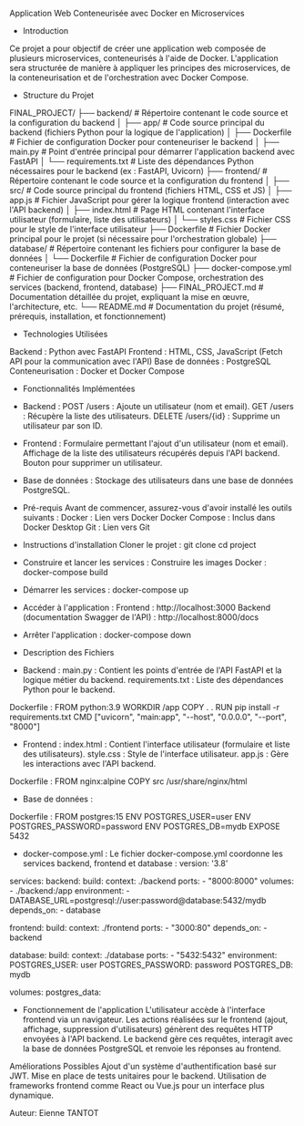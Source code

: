 Application Web Conteneurisée avec Docker en Microservices

- Introduction

Ce projet a pour objectif de créer une application web composée de plusieurs microservices, conteneurisés à l'aide de Docker. L'application sera structurée de manière à appliquer les principes des microservices, de la conteneurisation et de l'orchestration avec Docker Compose.

 - Structure du Projet

FINAL_PROJECT/
├── backend/                # Répertoire contenant le code source et la configuration du backend
│   ├── app/                # Code source principal du backend (fichiers Python pour la logique de l'application)
│   ├── Dockerfile          # Fichier de configuration Docker pour conteneuriser le backend
│   ├── main.py             # Point d'entrée principal pour démarrer l'application backend avec FastAPI
│   └── requirements.txt    # Liste des dépendances Python nécessaires pour le backend (ex : FastAPI, Uvicorn)
├── frontend/               # Répertoire contenant le code source et la configuration du frontend
│   ├── src/                # Code source principal du frontend (fichiers HTML, CSS et JS)
│   ├── app.js              # Fichier JavaScript pour gérer la logique frontend (interaction avec l'API backend)
│   ├── index.html          # Page HTML contenant l'interface utilisateur (formulaire, liste des utilisateurs)
│   └── styles.css          # Fichier CSS pour le style de l'interface utilisateur
├── Dockerfile              # Fichier Docker principal pour le projet (si nécessaire pour l'orchestration globale)
├── database/               # Répertoire contenant les fichiers pour configurer la base de données
│   └── Dockerfile          # Fichier de configuration Docker pour conteneuriser la base de données (PostgreSQL)
├── docker-compose.yml      # Fichier de configuration pour Docker Compose, orchestration des services (backend, frontend, database)
├── FINAL_PROJECT.md        # Documentation détaillée du projet, expliquant la mise en œuvre, l'architecture, etc.
└── README.md               # Documentation du projet (résumé, prérequis, installation, et fonctionnement)


- Technologies Utilisées

Backend : Python avec FastAPI
Frontend : HTML, CSS, JavaScript (Fetch API pour la communication avec l'API)
Base de données : PostgreSQL
Conteneurisation : Docker et Docker Compose

- Fonctionnalités Implémentées

* Backend :
POST /users : Ajoute un utilisateur (nom et email).
GET /users : Récupère la liste des utilisateurs.
DELETE /users/{id} : Supprime un utilisateur par son ID.

* Frontend :
Formulaire permettant l'ajout d'un utilisateur (nom et email).
Affichage de la liste des utilisateurs récupérés depuis l'API backend.
Bouton pour supprimer un utilisateur.

* Base de données :
Stockage des utilisateurs dans une base de données PostgreSQL.

- Pré-requis
Avant de commencer, assurez-vous d'avoir installé les outils suivants :
Docker : Lien vers Docker
Docker Compose : Inclus dans Docker Desktop
Git : Lien vers Git

- Instructions d'installation
Cloner le projet :
git clone <url-du-repo>
cd project

- Construire et lancer les services :
Construire les images Docker :
docker-compose build

* Démarrer les services :
docker-compose up

* Accéder à l'application :
Frontend : http://localhost:3000
Backend (documentation Swagger de l'API) : http://localhost:8000/docs

* Arrêter l'application :
docker-compose down

- Description des Fichiers

* Backend :
main.py : Contient les points d'entrée de l'API FastAPI et la logique métier du backend.
requirements.txt : Liste des dépendances Python pour le backend.

Dockerfile :
FROM python:3.9
WORKDIR /app
COPY . .
RUN pip install -r requirements.txt
CMD ["uvicorn", "main:app", "--host", "0.0.0.0", "--port", "8000"]

* Frontend :
index.html : Contient l'interface utilisateur (formulaire et liste des utilisateurs).
style.css : Style de l'interface utilisateur.
app.js : Gère les interactions avec l'API backend.

Dockerfile :
FROM nginx:alpine
COPY src /usr/share/nginx/html

* Base de données :

Dockerfile :
FROM postgres:15
ENV POSTGRES_USER=user
ENV POSTGRES_PASSWORD=password
ENV POSTGRES_DB=mydb
EXPOSE 5432

* docker-compose.yml : Le fichier docker-compose.yml coordonne les services backend, frontend et database :
version: '3.8'

services:
  backend:
    build:
      context: ./backend
    ports:
      - "8000:8000"
    volumes:
      - ./backend:/app
    environment:
      - DATABASE_URL=postgresql://user:password@database:5432/mydb
    depends_on:
      - database

  frontend:
    build:
      context: ./frontend
    ports:
      - "3000:80"
    depends_on:
      - backend

  database:
    build:
      context: ./database
    ports:
      - "5432:5432"
    environment:
      POSTGRES_USER: user
      POSTGRES_PASSWORD: password
      POSTGRES_DB: mydb

volumes:
  postgres_data:


- Fonctionnement de l'application
L'utilisateur accède à l'interface frontend via un navigateur.
Les actions réalisées sur le frontend (ajout, affichage, suppression d'utilisateurs) génèrent des requêtes HTTP envoyées à l'API backend.
Le backend gère ces requêtes, interagit avec la base de données PostgreSQL et renvoie les réponses au frontend.

Améliorations Possibles
Ajout d'un système d'authentification basé sur JWT.
Mise en place de tests unitaires pour le backend.
Utilisation de frameworks frontend comme React ou Vue.js pour un interface plus dynamique.

Auteur: Eienne TANTOT